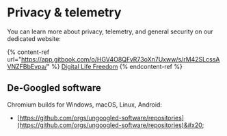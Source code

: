 # Privacy & telemetry

You can learn more about privacy, telemetry, and general security on our dedicated website:

{% content-ref url="https://app.gitbook.com/o/HGV4O8QFvR73oXn7Uxww/s/rM42SLcssAVNZFBbEvpa/" %}
[Digital Life Freedom](https://app.gitbook.com/o/HGV4O8QFvR73oXn7Uxww/s/rM42SLcssAVNZFBbEvpa/)
{% endcontent-ref %}



## De-Googled software&#x20;

Chromium builds for Windows, macOS, Linux, Android:

* [https://github.com/orgs/ungoogled-software/repositories](https://github.com/orgs/ungoogled-software/repositories)&#x20;
